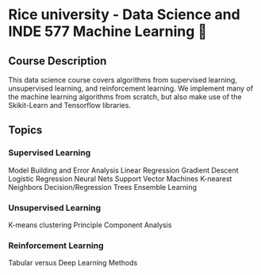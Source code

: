 # Rice university - Data Science and INDE 577 Machine Learning  🌱 

## Course Description

This data science course covers algorithms from supervised learning, unsupervised learning, and reinforcement learning. We implement many of the machine learning algorithms from scratch, but also make use of the Skikit-Learn and Tensorflow libraries. 

## Topics

### Supervised Learning
Model Building and Error Analysis
Linear Regression
Gradient Descent 
Logistic Regression
Neural Nets
Support Vector Machines
K-nearest Neighbors
Decision/Regression Trees
Ensemble Learning

### Unsupervised Learning 
K-means clustering
Principle Component Analysis

### Reinforcement Learning
Tabular versus Deep Learning Methods


<!--
**yq25/yq25** is a ✨ _special_ ✨ repository because its `README.md` (this file) appears on your GitHub profile.

Here are some ideas to get you started:

- 🔭 I’m currently working on ...
- 🌱 I’m currently learning ...
- 👯 I’m looking to collaborate on ...
- 🤔 I’m looking for help with ...
- 💬 Ask me about ...
- 📫 How to reach me: ...
- 😄 Pronouns: ...
- ⚡ Fun fact: ...
-->

